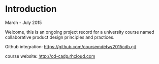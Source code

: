 # Introduction

March - July 2015

Welcome, this is an ongoing project record for a university course named collaborative product design principles and practices.

Github integration: https://github.com/coursemdetw/2015cdb.git 

course website: http://cd-cadp.rhcloud.com

